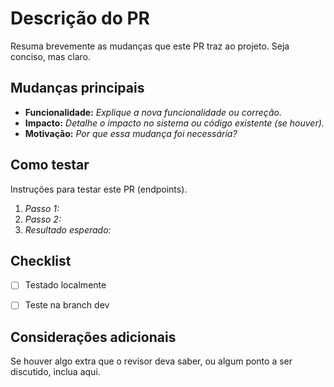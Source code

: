 # Descrição do PR

Resuma brevemente as mudanças que este PR traz ao projeto. Seja conciso, mas claro.

## Mudanças principais

- **Funcionalidade:** _Explique a nova funcionalidade ou correção._
- **Impacto:** _Detalhe o impacto no sistema ou código existente (se houver)._
- **Motivação:** _Por que essa mudança foi necessária?_

## Como testar

Instruções para testar este PR (endpoints).

1. _Passo 1:_
2. _Passo 2:_
3. _Resultado esperado:_

## Checklist

- [ ] Testado localmente
- [ ] Teste na branch dev


## Considerações adicionais

Se houver algo extra que o revisor deva saber, ou algum ponto a ser discutido, inclua aqui.
